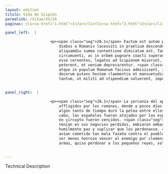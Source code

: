 ```yaml
---
layout: edition
titulo: Vida de Scipión
permalink: /Vitae/VS/28
paginas: <li><a href="1.html">1</a></li><li><a href="2.html">2</a></li><li><a href="3.html">3</a></li><li><a href="4.html">4</a></li><li><a href="5.html">5</a></li><li><a href="6.html">6</a></li><li><a href="7.html">7</a></li><li><a href="8.html">8</a></li><li><a href="9.html">9</a></li><li><a href="10.html">10</a></li><li><a href="11.html">11</a></li><li><a href="12.html">12</a></li><li><a href="13.html">13</a></li><li><a href="14.html">14</a></li><li><a href="15.html">15</a></li><li><a href="16.html">16</a></li><li><a href="17.html">17</a></li><li><a href="18.html">18</a></li><li><a href="19.html">19</a></li><li><a href="20.html">20</a></li><li><a href="21.html">21</a></li><li><a href="22.html">22</a></li><li><a href="23.html">23</a></li><li><a href="24.html">24</a></li><li><a href="25.html">25</a></li><li><a href="26.html">26</a></li><li><a href="27.html">27</a></li><li><a href="28.html">28</a></li><li><a href="29.html">29</a></li><li><a href="30.html">30</a></li><li><a href="31.html">31</a></li><li><a href="32.html">32</a></li><li><a href="33.html">33</a></li><li><a href="34.html">34</a></li><li><a href="35.html">35</a></li><li><a href="36.html">36</a></li><li><a href="37.html">37</a></li><li><a href="38.html">38</a></li><li><a href="39.html">39</a></li><li><a href="40.html">40</a></li><li><a href="41.html">41</a></li><li><a href="42.html">42</a></li><li><a href="43.html">43</a></li><li><a href="44.html">44</a></li><li><a href="45.html">45</a></li><li><a href="46.html">46</a></li><li><a href="47.html">47</a></li><li><a href="48.html">48</a></li><li><a href="49.html">49</a></li><li><a href="50.html">50</a></li><li><a href="51.html">51</a></li><li><a href="52.html">52</a></li><li><a href="53.html">53</a></li><li><a href="54.html">54</a></li><li><a href="55.html">55</a></li><li><a href="56.html">56</a></li><li><a href="57.html">57</a></li><li><a href="58.html">58</a></li><li><a href="59.html">59</a></li><li><a href="60.html">60</a></li><li><a href="61.html">61</a></li><li><a href="62.html">62</a></li><li><a href="63.html">63</a></li><li><a href="64.html">64</a></li><li><a href="65.html">65</a></li><li><a href="66.html">66</a></li><li><a href="67.html">67</a></li><li><a href="68.html">68</a></li><li><a href="69.html">69</a></li><li><a href="70.html">70</a></li><li><a href="71.html">71</a></li><li><a href="72.html">72</a></li><li><a href="73.html">73</a></li><li><a href="74.html">74</a></li>

panel_left:  |

                    <p><span class="seg">28.1</span> Factum est autem propinquitate castrorum, ut paucis post
                        diebus a Romanis lacessiti in praelium descenderent, in quo quidem
                        aliquamdiu summa contentione dimicatum est. Tandem Hispani a tergo
                        circumuenti, ac in orbem pugnare coacti superantur. <span class="seg">2</span> Vix tertia <span class="tooltip">pars ex eorum numero<span class="tooltiptext">pars eorum ex numero <span class="siglas">U</span> </span></span> aufugit, Mandonius atque Indibilis nullum remedium perditis rebus
                        esse cernentes, legatos ad Scipionem miserunt, qui suppliciter pacem
                        peterent, et ueniam deprecarentur. <span class="seg">3</span> At Scipio etsi quantum in se
                        atque in populum Romanum facinus admisissent, intelligebat, tamen non minus
                        decorum putans hostem claementia et mansuetudine superari, quam armis <a href="../public/images/1478/123v.jpg" target="new"><img class="facs" src="https://alfonsodepalencia.github.io/Vitae/public/images/facs_icon.jpg"/></a>[123v] regulis ignouit, pecunia
                        tantum, ut militi ad stipendium soluerent, imperata.</p>
                

panel_right:  |

                    <p><span class="seg">28.1</span> La çercanía del aposentamiento de los reales fizo que,
                        affligidos por los romanos, dende a pocos días descendiessen a pelear, y
                        algún tanto de tiempo duró la pelea entre ellos con soberana contienda. Al
                        cabo, los españoles fueron atajados por las espaldas y costriñidos a lidiar
                        en çircuyto fueron vençidos. <span class="seg">2</span> Apenas pudo fuyr la tercia <span class="tooltip">parte<span class="tooltiptext">partes  </span></span> d'ellos, assí que Mandonio y Indible, mirando que ningund remedio
                        tenían en sus negocios perdidos, embiaron embaxadores a Scipión a le pedir
                        humilmente paz y suplicar que los perdonasse. <span class="seg">3</span> Scipión, aunque
                        avían cometido tan mala fazaña contra el pueblo romano, mas entendiendo no
                        ser menos honroso vencer al enemigo por clemencia y mansedumbre que por
                        armas, quiso perdonar a los pequeños reyes, solamente mandándoles <a href="../public/images/1491/185v.jpg" target="new"><img class="facs" src="https://alfonsodepalencia.github.io/Vitae/public/images/facs_icon.jpg"/></a>[185v,b] pagar dinero <span class="tooltip">para<span class="tooltiptext">par  </span></span> el sueldo de los guerreros.</p>
                

---
```


Technical Description 